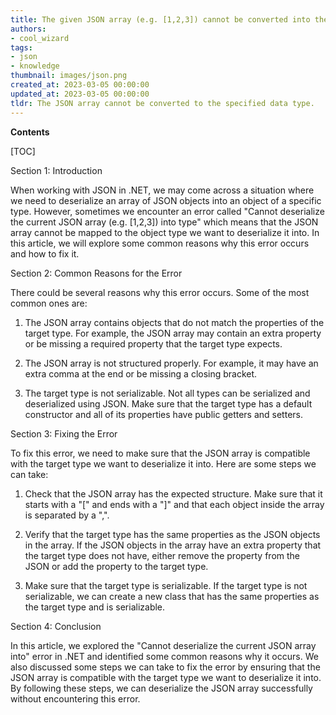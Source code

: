 ```yaml
---
title: The given JSON array (e.g. [1,2,3]) cannot be converted into the specified type through deserialization
authors:
- cool_wizard
tags:
- json
- knowledge
thumbnail: images/json.png
created_at: 2023-03-05 00:00:00
updated_at: 2023-03-05 00:00:00
tldr: The JSON array cannot be converted to the specified data type.
---
```


**Contents**

[TOC]

Section 1: Introduction

When working with JSON in .NET, we may come across a situation where we need to deserialize an array of JSON objects into an object of a specific type. However, sometimes we encounter an error called "Cannot deserialize the current JSON array (e.g. [1,2,3]) into type" which means that the JSON array cannot be mapped to the object type we want to deserialize it into. In this article, we will explore some common reasons why this error occurs and how to fix it.

Section 2: Common Reasons for the Error

There could be several reasons why this error occurs. Some of the most common ones are:

1. The JSON array contains objects that do not match the properties of the target type. For example, the JSON array may contain an extra property or be missing a required property that the target type expects.

2. The JSON array is not structured properly. For example, it may have an extra comma at the end or be missing a closing bracket.

3. The target type is not serializable. Not all types can be serialized and deserialized using JSON. Make sure that the target type has a default constructor and all of its properties have public getters and setters.

Section 3: Fixing the Error

To fix this error, we need to make sure that the JSON array is compatible with the target type we want to deserialize it into. Here are some steps we can take:

1. Check that the JSON array has the expected structure. Make sure that it starts with a "[" and ends with a "]" and that each object inside the array is separated by a ",".

2. Verify that the target type has the same properties as the JSON objects in the array. If the JSON objects in the array have an extra property that the target type does not have, either remove the property from the JSON or add the property to the target type.

3. Make sure that the target type is serializable. If the target type is not serializable, we can create a new class that has the same properties as the target type and is serializable.

Section 4: Conclusion

In this article, we explored the "Cannot deserialize the current JSON array into" error in .NET and identified some common reasons why it occurs. We also discussed some steps we can take to fix the error by ensuring that the JSON array is compatible with the target type we want to deserialize it into. By following these steps, we can deserialize the JSON array successfully without encountering this error.
